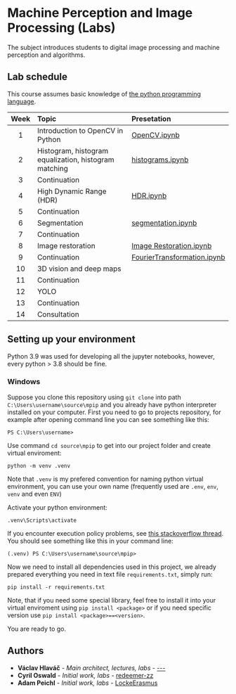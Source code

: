 # Machine Perception and Image Processing (Labs)

The subject introduces students to digital image processing and machine perception and algorithms.

## Lab schedule

This course assumes basic knowledge of [the python programming language](src%2Flectures%2F00-Python-Introduction%2FPython-Introduction.ipynb).

| Week | Topic                                                 | Presetation  |
|:----:|:------------------------------------------------------|:-------------|
|  1   | Introduction to OpenCV in Python                      | [OpenCV.ipynb](src%2Flectures%2F01_openCV%2FOpenCV.ipynb) |
|  2   | Histogram, histogram equalization, histogram matching | [histograms.ipynb](src%2Flectures%2F02_histograms%2Fhistograms.ipynb)|
|  3   | Continuation                                          | |
|  4   | High Dynamic Range (HDR)                              | [HDR.ipynb](src%2Flectures%2F04_HDR%2FHDR.ipynb) |
|  5   | Continuation                                          |  |
|  6   | Segmentation                                          | [segmentation.ipynb](src%2Flectures%2F06_segmentation%2Fsegmentation.ipynb) |
|  7   | Continuation                                          |  |
|  8   | Image restoration                                     | [Image Restoration.ipynb](src%2Flectures%2F08_image_restoration%2FImage%20Restoration.ipynb) |
|  9   | Continuation                                          | [FourierTransformation.ipynb](src%2Flectures%2F08_image_restoration%2FFourierTransformation.ipynb) |
|  10  | 3D vision and deep maps                               |  |
|  11  | Continuation                                          |  |
|  12  | YOLO                                                  |  |
|  13  | Continuation                                          |  |
|  14  | Consultation                                          |  |


## Setting up your environment

Python 3.9 was used for developing all the jupyter notebooks, however, every python > 3.8 should be fine.

### Windows

Suppose you clone this repository using `git clone` into path `C:\Users\username\source\mpip` and you already have python interpreter installed on your computer. First you need to go to projects repository, for example after opening command line you can see something like this:

```
PS C:\Users\username> 
```

Use command `cd source\mpip` to get into our project folder and create virtual enviroment:

```
python -m venv .venv
```

Note that `.venv` is my prefered convention for naming python virtual environment, you can use your own name (frequently used are `.env`, `env`, `venv` and even `ENV`)

Activate your python environment:

```
.venv\Scripts\activate
```

If you encounter execution policy problems, see [this stackoverflow thread](https://stackoverflow.com/questions/18713086/virtualenv-wont-activate-on-windows). You should see something like this in your command line:

```
(.venv) PS C:\Users\username\source\mpip>
```

Now we need to install all dependencies used in this project, we already prepared everything you need in text file `requirements.txt`, simply run:

```
pip install -r requirements.txt
```

Note, that if you need some special library, feel free to install it into your virtual enviroment using `pip install <package>` or if you need specific version use `pip install <package>==<version>`.

You are ready to go.

## Authors

* **Václav Hlaváč** - *Main architect, lectures, labs* - [---]()
* **Cyril Oswald** - *Initial work, labs* - [redeemer-zz](https://github.com/redeemer-zz)
* **Adam Peichl** - *Initial work, labs* - [LockeErasmus](https://github.com/LockeErasmus)








